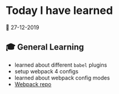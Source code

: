 # Today I have learned

:calendar: 27-12-2019

## :mortar_board: General Learning

- learned about different `babel` plugins
- setup webpack 4 configs
- learned about webpack config modes
- [Webpack repo](https://github.com/tomasvn/webpack-starter)